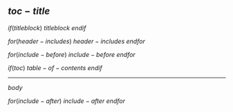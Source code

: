 ## $toc-title$

$if(titleblock)$
$titleblock$
$endif$

$for(header-includes)$
$header-includes$
$endfor$

$for(include-before)$
$include-before$
$endfor$

$if(toc)$
$table-of-contents$
$endif$

--------

$body$

$for(include-after)$
$include-after$
$endfor$
